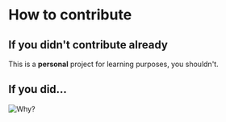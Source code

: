 # How to contribute

## If you didn't contribute already

This is a **personal** project for learning purposes, you shouldn't.

## If you did...

![Why?](https://i.imgflip.com/235hhz.jpg)
